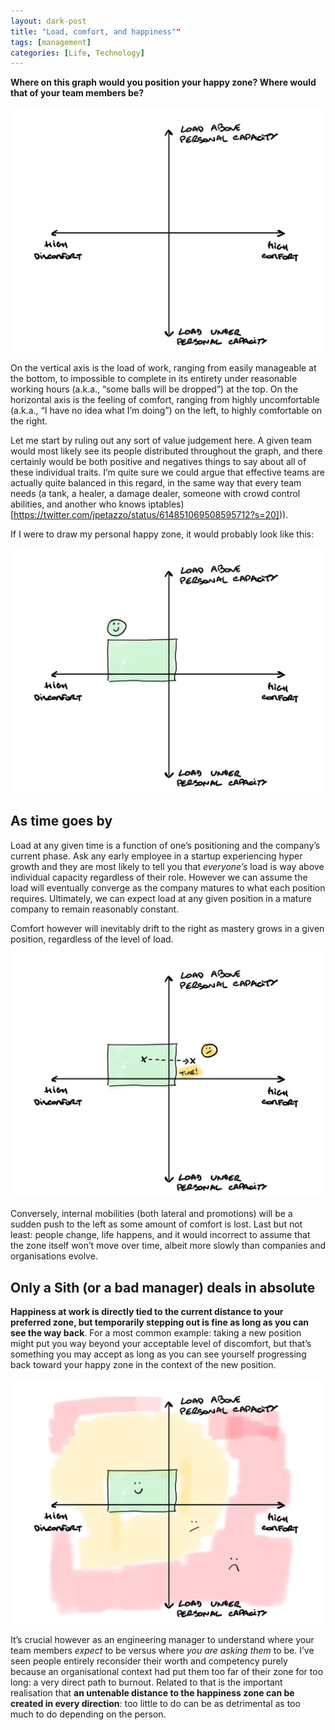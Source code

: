 ```yaml
---
layout: dark-post
title: "Load, comfort, and happiness""
tags: [management]
categories: [Life, Technology]
---
```


**Where on this graph would you position your happy zone? Where would that of your team members be?**

<a href="/images/2020-02-19-load_comfort_happiness/graph_1.jpg"><img src="/images/2020-02-19-load_comfort_happiness/graph_1.jpg" alt=""></a>

On the vertical axis is the load of work, ranging from easily manageable at the bottom, to impossible to complete in its entirety under reasonable working hours (a.k.a., “some balls will be dropped”) at the top. On the horizontal axis is the feeling of comfort, ranging from highly uncomfortable (a.k.a., “I have no idea what I’m doing”) on the left, to highly comfortable on the right.

Let me start by ruling out any sort of value judgement here. A given team would most likely see its people distributed throughout the graph, and there certainly would be both positive and negatives things to say about all of these individual traits. I’m quite sure we could argue that effective teams are actually quite balanced in this regard, in the same way that every team needs (a tank, a healer, a damage dealer, someone with crowd control abilities, and another who knows iptables)[https://twitter.com/jpetazzo/status/614851069508595712?s=20])).

If I were to draw my personal happy zone, it would probably look like this:

<a href="/images/2020-02-19-load_comfort_happiness/graph_2.jpg"><img src="/images/2020-02-19-load_comfort_happiness/graph_2.jpg" alt=""></a>

## As time goes by

Load at any given time is a function of one’s positioning and the company’s current phase. Ask any early employee in a startup experiencing hyper growth and they are most likely to tell you that *everyone’s* load is way above individual capacity regardless of their role. However we can assume the load will eventually converge as the company matures to what each position requires. Ultimately, we can expect load at any given position in a mature company to remain reasonably constant.

Comfort however will inevitably drift to the right as mastery grows in a given position, regardless of the level of load.

<a href="/images/2020-02-19-load_comfort_happiness/graph_3.jpg"><img src="/images/2020-02-19-load_comfort_happiness/graph_3.jpg" alt=""></a>

Conversely, internal mobilities (both lateral and promotions) will be a sudden push to the left as some amount of comfort is lost.
Last but not least: people change, life happens, and it would incorrect to assume that the zone itself won’t move over time, albeit more slowly than companies and organisations evolve.

## Only a Sith (or a bad manager) deals in absolute

**Happiness at work is directly tied to the current distance to your preferred zone, but temporarily stepping out is fine as long as you can see the way back**. For a most common example: taking a new position might put you way beyond your acceptable level of discomfort, but that’s something you may accept as long as you can see yourself progressing back toward your happy zone in the context of the new position.

<a href="/images/2020-02-19-load_comfort_happiness/graph_4.jpg"><img src="/images/2020-02-19-load_comfort_happiness/graph_4.jpg" alt=""></a>

It’s crucial however as an engineering manager to understand where your team members *expect* to be versus where *you are asking them* to be. I’ve seen people entirely reconsider their worth and competency purely because an organisational context had put them too far of their zone for too long: a very direct path to burnout. Related to that is the important realisation that **an untenable distance to the happiness zone can be created in every direction**: too little to do can be as detrimental as too much to do depending on the person.
